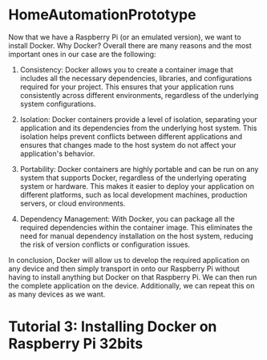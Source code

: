 # HomeAutomationPrototype
Now that we have a Raspberry Pi (or an emulated version), we want to install Docker.
Why Docker? Overall there are many reasons and the most important ones in our case are the following:

1. Consistency: Docker allows you to create a container image that includes all the necessary dependencies, libraries, and configurations required for your project. This ensures that your application runs consistently across different environments, regardless of the underlying system configurations.

2. Isolation: Docker containers provide a level of isolation, separating your application and its dependencies from the underlying host system. This isolation helps prevent conflicts between different applications and ensures that changes made to the host system do not affect your application's behavior.

3. Portability: Docker containers are highly portable and can be run on any system that supports Docker, regardless of the underlying operating system or hardware. This makes it easier to deploy your application on different platforms, such as local development machines, production servers, or cloud environments.

4. Dependency Management: With Docker, you can package all the required dependencies within the container image. This eliminates the need for manual dependency installation on the host system, reducing the risk of version conflicts or configuration issues.

In conclusion, Docker will allow us to develop the required application on any device and then simply transport in onto our Raspberry Pi without having to install anything but Docker on that Raspberry Pi. We can then run the complete application on the device. Additionally, we can repeat this on as many devices as we want. 

# Tutorial 3: Installing Docker on Raspberry Pi 32bits 

